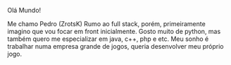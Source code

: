 Olá Mundo!

Me chamo Pedro (ZrotsK)
Rumo ao full stack, porém, primeiramente imagino que vou focar em front inicialmente.
Gosto muito de python, mas também quero me especializar em java, c++, php e etc.
Meu sonho é trabalhar numa empresa grande de jogos, queria desenvolver meu próprio jogo.

